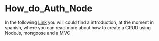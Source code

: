 # How_do_Auth_Node

In the following [Link](https://www.notion.so/Creacion-de-una-API-desde-0-usando-NodeJs-477cfaa3944c481390f8d333c0619d23) you will could find a introduction, at the moment in spanish, where you can read more about how to create a CRUD using NodeJs, mongoose and a MVC